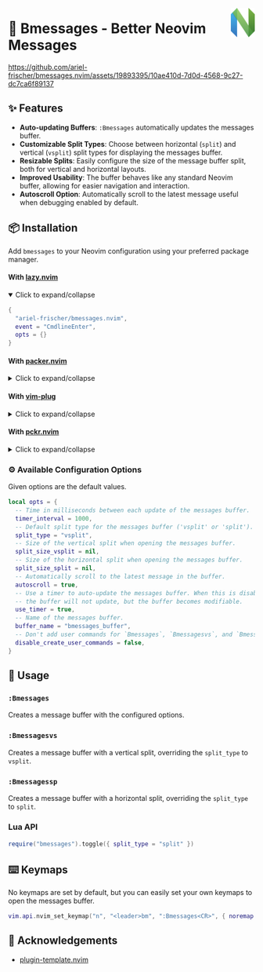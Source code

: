 [<img src="media/nvim.svg" height="60px" align="right" />](https://neovim.io/)

# 💬 Bmessages - Better Neovim Messages

https://github.com/ariel-frischer/bmessages.nvim/assets/19893395/10ae410d-7d0d-4568-9c27-dc7ca6f89137

## ✨ Features

- **Auto-updating Buffers**: `:Bmessages` automatically updates the messages buffer.
- **Customizable Split Types**: Choose between horizontal (`split`) and vertical (`vsplit`) split types for displaying the messages buffer.
- **Resizable Splits**: Easily configure the size of the message buffer split, both for vertical and horizontal layouts.
- **Improved Usability**: The buffer behaves like any standard Neovim buffer, allowing for easier navigation and interaction.
- **Autoscroll Option**: Automatically scroll to the latest message useful when debugging enabled by default.

## 📦 Installation

Add `bmessages` to your Neovim configuration using your preferred package manager.

#### With [lazy.nvim](https://github.com/folke/lazy.nvim)
<details open>
<summary>Click to expand/collapse</summary>

```lua
{
  "ariel-frischer/bmessages.nvim",
  event = "CmdlineEnter",
  opts = {}
}
```
</details>

#### With [packer.nvim](https://github.com/wbthomason/packer.nvim)
<details>
<summary>Click to expand/collapse</summary>

```lua
use({
  "ariel-frischer/bmessages.nvim",
    config = function()
      require("bmessages").setup({
        -- config here or empty for defaults
      })
    end,
  })
```

</details>

#### With [vim-plug](https://github.com/junegunn/vim-plug)

<details>
<summary>Click to expand/collapse</summary>

```vim
Plug 'ariel-frischer/bmessages.nvim'
" ... other plugins...
" after plug#end()
" provide `setup()` configuration options or leave empty for defaults
lua require('bmessages').setup()
```
</details>

#### With [pckr.nvim](https://github.com/lewis6991/pckr.nvim)

<details>
<summary>Click to expand/collapse</summary>

```lua
{ "ariel-frischer/bmessages.nvim",
  config = function()
    require("bmessages").setup({
      -- config here or empty for defaults
    })
  end,
};
```
</details>

### ⚙️  Available Configuration Options

Given options are the default values.
```lua
local opts = {
  -- Time in milliseconds between each update of the messages buffer.
  timer_interval = 1000,
  -- Default split type for the messages buffer ('vsplit' or 'split').
  split_type = "vsplit",
  -- Size of the vertical split when opening the messages buffer.
  split_size_vsplit = nil,
  -- Size of the horizontal split when opening the messages buffer.
  split_size_split = nil,
  -- Automatically scroll to the latest message in the buffer.
  autoscroll = true,
  -- Use a timer to auto-update the messages buffer. When this is disabled,
  -- the buffer will not update, but the buffer becomes modifiable.
  use_timer = true,
  -- Name of the messages buffer.
  buffer_name = "bmessages_buffer",
  -- Don't add user commands for `Bmessages`, `Bmessagesvs`, and `Bmessagessp`.
  disable_create_user_commands = false,
}
```

## 🚀 Usage

### `:Bmessages`

Creates a message buffer with the configured options.

### `:Bmessagesvs`

Creates a message buffer with a vertical split, overriding the `split_type` to `vsplit`.

### `:Bmessagessp`

Creates a message buffer with a horizontal split, overriding the `split_type` to `split`.

### Lua API

```lua
require("bmessages").toggle({ split_type = "split" })
```

## ⌨️  Keymaps

No keymaps are set by default, but you can easily set your own keymaps to open the messages buffer.

```lua
vim.api.nvim_set_keymap("n", "<leader>bm", ":Bmessages<CR>", { noremap = true, silent = true })
```


## 👏 Acknowledgements

* [plugin-template.nvim](https://github.com/m00qek/plugin-template.nvim)
